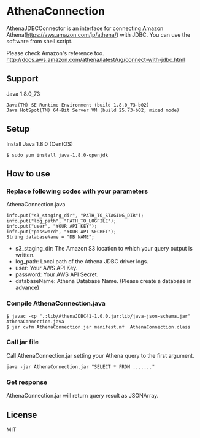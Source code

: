 # AthenaConnection

AthenaJDBCConnector is an interface for connecting Amazon Athena(https://aws.amazon.com/jp/athena/) with JDBC. You can use the software from shell script.  
 
Please check Amazon's reference too.  
http://docs.aws.amazon.com/athena/latest/ug/connect-with-jdbc.html 

## Support
Java 1.8.0_73

```
Java(TM) SE Runtime Environment (build 1.8.0_73-b02)
Java HotSpot(TM) 64-Bit Server VM (build 25.73-b02, mixed mode)
```

## Setup
Install Java 1.8.0 (CentOS)
```
$ sudo yum install java-1.8.0-openjdk
```

## How to use
### Replace following codes with your parameters
AthenaConnection.java
```
info.put("s3_staging_dir", "PATH_TO_STAGING_DIR");
info.put("log_path", "PATH_TO_LOGFILE");
info.put("user", "YOUR API KEY");
info.put("password", "YOUR API SECRET");
String databaseName = "DB NAME";
```

* s3_staging_dir: The Amazon S3 location to which your query output is written.
* log_path: Local path of the Athena JDBC driver logs.
* user: Your AWS API Key.
* password: Your AWS API Secret.
* databaseName: Athena Database Name. (Please create a database in advance)

### Compile AthenaConnection.java
```
$ javac -cp ".:lib/AthenaJDBC41-1.0.0.jar:lib/java-json-schema.jar" AthenaConnection.java
$ jar cvfm AthenaConnection.jar manifest.mf  AthenaConnection.class
```

### Call jar file
Call AthenaConnection.jar setting your Athena query to the first argument.
```
java -jar AthenaConnection.jar "SELECT * FROM ......."
```

### Get response
AthenaConnection.jar will return query result as JSONArray. 

## License
MIT
